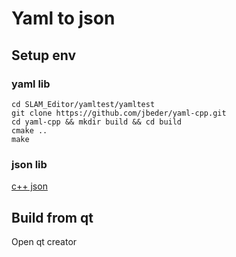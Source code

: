 # Yaml to json

## Setup env 

### yaml lib

``` 
cd SLAM_Editor/yamltest/yamltest
git clone https://github.com/jbeder/yaml-cpp.git
cd yaml-cpp && mkdir build && cd build
cmake ..
make 
```

### json lib

[c++ json]( https://github.com/nlohmann/json)

## Build from qt 

Open qt creator
